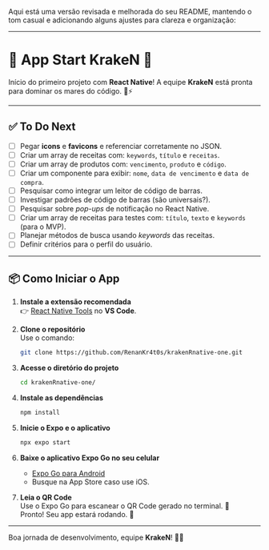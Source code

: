 Aqui está uma versão revisada e melhorada do seu README, mantendo o tom casual e adicionando alguns ajustes para clareza e organização:

---

# 🚀 App Start KrakeN 🦑

Início do primeiro projeto com **React Native**! A equipe **KrakeN** está pronta para dominar os mares do código. 🌊⚡

---

## ✅ To Do Next  

- [ ] Pegar **icons** e **favicons** e referenciar corretamente no JSON.  
- [ ] Criar um array de receitas com: `keywords`, `título` e `receitas`.  
- [ ] Criar um array de produtos com: `vencimento`, `produto` e `código`.  
- [ ] Criar um componente para exibir: `nome`, `data de vencimento` e `data de compra`.  
- [ ] Pesquisar como integrar um leitor de código de barras.  
- [ ] Investigar padrões de código de barras (são universais?).  
- [ ] Pesquisar sobre *pop-ups* de notificação no React Native.  
- [ ] Criar um array de receitas para testes com: `título`, `texto` e `keywords` (para o MVP).  
- [ ] Planejar métodos de busca usando *keywords* das receitas.  
- [ ] Definir critérios para o perfil do usuário.  

---

## 📦 Como Iniciar o App  

1. **Instale a extensão recomendada**  
   👉 [React Native Tools](https://marketplace.visualstudio.com/items?itemName=msjsdiag.vscode-react-native) no **VS Code**.

2. **Clone o repositório**  
   Use o comando:  
   ```bash
   git clone https://github.com/RenanKr4t0s/krakenRnative-one.git
   ```  

3. **Acesse o diretório do projeto**  
   ```bash
   cd krakenRnative-one/
   ```  

4. **Instale as dependências**  
   ```bash
   npm install
   ```  

5. **Inicie o Expo e o aplicativo**  
   ```bash
   npx expo start
   ```  

6. **Baixe o aplicativo Expo Go no seu celular**  
   - [Expo Go para Android](https://play.google.com/store/apps/details?id=host.exp.exponent&hl=pt_BR)  
   - Busque na App Store caso use iOS.

7. **Leia o QR Code**  
   Use o Expo Go para escanear o QR Code gerado no terminal. 📱  
   Pronto! Seu app estará rodando. 🚀  

---

Boa jornada de desenvolvimento, equipe **KrakeN**! 🦑🔥